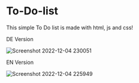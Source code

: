 # To-Do-list
This  simple To Do list is made with html, js and css! 


DE Version


![Screenshot 2022-12-04 230051](https://user-images.githubusercontent.com/101409114/205517973-845e4f47-aff8-4d87-b80c-eacdc8ca744c.png)






EN Version


![Screenshot 2022-12-04 225949](https://user-images.githubusercontent.com/101409114/205517894-2a6cc362-40e7-4abc-add0-22adb0943573.png)

